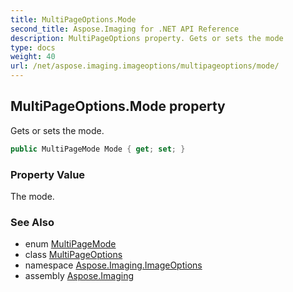 ```yaml
---
title: MultiPageOptions.Mode
second_title: Aspose.Imaging for .NET API Reference
description: MultiPageOptions property. Gets or sets the mode
type: docs
weight: 40
url: /net/aspose.imaging.imageoptions/multipageoptions/mode/
---
```

## MultiPageOptions.Mode property

Gets or sets the mode.

```csharp
public MultiPageMode Mode { get; set; }
```

### Property Value

The mode.

### See Also

* enum [MultiPageMode](../../multipagemode/)
* class [MultiPageOptions](../)
* namespace [Aspose.Imaging.ImageOptions](../../multipageoptions/)
* assembly [Aspose.Imaging](../../../)


